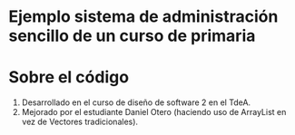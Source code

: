 # Ejemplo sistema de administración sencillo de un curso de primaria #

# Sobre el código #
1. Desarrollado en el curso de diseño de software 2 en el TdeA.
2. Mejorado por el estudiante Daniel Otero (haciendo uso de ArrayList en vez de Vectores tradicionales).

